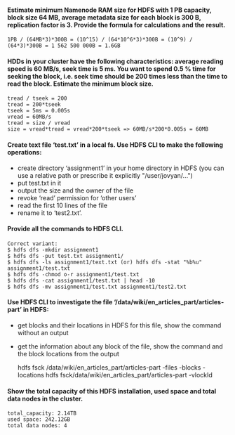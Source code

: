 #### Estimate minimum Namenode RAM size for HDFS with 1 PB capacity, block size 64 MB, average metadata size for each block is 300 B, replication factor is 3. Provide the formula for calculations and the result.
    1PB / (64MB*3)*300B = (10^15) / (64*10^6*3)*300B = (10^9) / (64*3)*300B = 1 562 500 000B = 1.6GB

#### HDDs in your cluster have the following characteristics: average reading speed is 60 MB/s, seek time is 5 ms. You want to spend 0.5 % time for seeking the block, i.e. seek time should be 200 times less than the time to read the block. Estimate the minimum block size.
    tread / tseek = 200
    tread = 200*tseek
    tseek = 5ms = 0.005s
    vread = 60MB/s
    tread = size / vread
    size = vread*tread = vread*200*tseek => 60MB/s*200*0.005s = 60MB

#### Create text file ‘test.txt’ in a local fs. Use HDFS CLI to make the following operations:
* сreate directory ‘assignment1’ in your home directory in HDFS (you can use a relative path or prescribe it explicitly "/user/jovyan/...") 
* put test.txt in it
* output the size and the owner of the file
* revoke ‘read’ permission for ‘other users’
* read the first 10 lines of the file
* rename it to ‘test2.txt’.
#### Provide all the commands to HDFS CLI.
    Correct variant:
    $ hdfs dfs -mkdir assignment1
    $ hdfs dfs -put test.txt assignment1/
    $ hdfs dfs -ls assignment1/text.txt (or) hdfs dfs -stat "%b%u" assignment1/test.txt
    $ hdfs dfs -chmod o-r assignment1/test.txt
    $ hdfs dfs -cat assignment1/test.txt | head -10
    $ hdfs dfs -mv assignment1/test.txt assignment1/test2.txt

#### Use HDFS CLI to investigate the file ‘/data/wiki/en_articles_part/articles-part’ in HDFS:
* get blocks and their locations in HDFS for this file, show the command without an output  
* get the information about any block of the file, show the command and the block locations from the output

    hdfs fsck /data/wiki/en_articles_part/articles-part -files -blocks -locations
    hdfs fsck/data/wiki/en_articles_part/articles-part -vlockId
    

#### Show the total capacity of this HDFS installation, used space and total data nodes in the cluster.
    total_capacity: 2.14TB
    used space: 242.12GB
    total data nodes: 4
    



